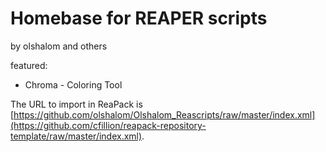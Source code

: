 # Homebase for REAPER scripts

by olshalom and others

featured:

- Chroma - Coloring Tool



The URL to import in ReaPack is [https://github.com/olshalom/Olshalom_Reascripts/raw/master/index.xml](https://github.com/cfillion/reapack-repository-template/raw/master/index.xml).
